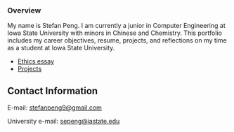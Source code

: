 ### Overview

My name is Stefan Peng. I am currently a junior in Computer Engineering at Iowa State University with minors in Chinese and Chemistry. This portfolio includes my career objectives, resume, projects, and reflections on my time as a student at Iowa State University.

- [Ethics essay](./ethics)
- [Projects](./projects)

## Contact Information

E-mail: [stefanpeng9@gmail.com](mailto:stefanpeng9@gmail.com)

University e-mail: [sepeng@iastate.edu](mailto:sepeng@iastate.edu)
